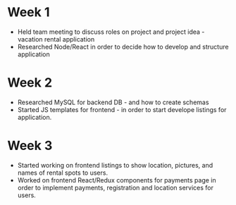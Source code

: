 # Week 1

* Held team meeting to discuss roles on project and project idea - vacation rental application
* Researched Node/React in order to decide how to develop and structure application

# Week 2

* Researched MySQL for backend DB - and how to create schemas
* Started JS templates for frontend - in order to start develope listings for application.

# Week 3

* Started working on frontend listings to show location, pictures, and names of rental spots to users.
* Worked on frontend React/Redux components for payments page in order to implement payments, registration and location services for users.


